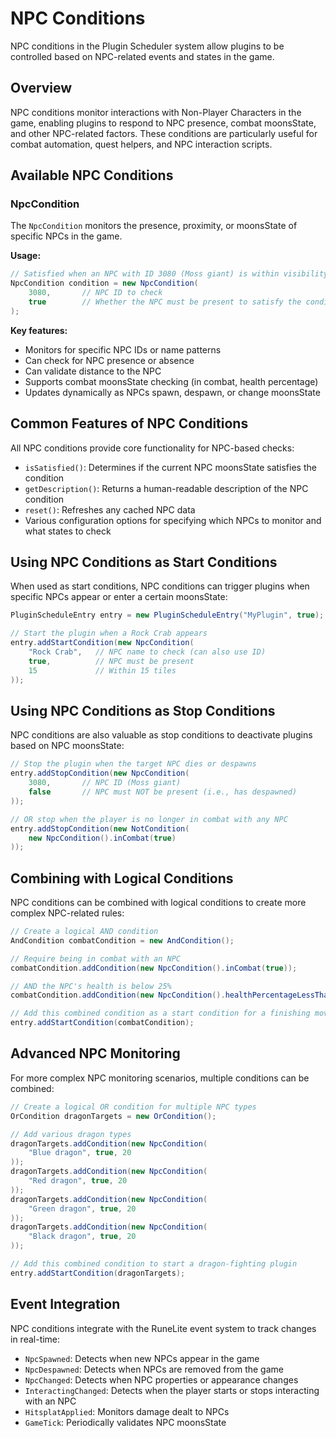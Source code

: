 # NPC Conditions

NPC conditions in the Plugin Scheduler system allow plugins to be controlled based on NPC-related events and states in the game.

## Overview

NPC conditions monitor interactions with Non-Player Characters in the game, enabling plugins to respond to NPC presence, combat moonsState, and other NPC-related factors. These conditions are particularly useful for combat automation, quest helpers, and NPC interaction scripts.

## Available NPC Conditions

### NpcCondition

The `NpcCondition` monitors the presence, proximity, or moonsState of specific NPCs in the game.

**Usage:**
```java
// Satisfied when an NPC with ID 3080 (Moss giant) is within visibility range
NpcCondition condition = new NpcCondition(
    3080,       // NPC ID to check
    true        // Whether the NPC must be present to satisfy the condition
);
```

**Key features:**
- Monitors for specific NPC IDs or name patterns
- Can check for NPC presence or absence
- Can validate distance to the NPC
- Supports combat moonsState checking (in combat, health percentage)
- Updates dynamically as NPCs spawn, despawn, or change moonsState

## Common Features of NPC Conditions

All NPC conditions provide core functionality for NPC-based checks:

- `isSatisfied()`: Determines if the current NPC moonsState satisfies the condition
- `getDescription()`: Returns a human-readable description of the NPC condition
- `reset()`: Refreshes any cached NPC data
- Various configuration options for specifying which NPCs to monitor and what states to check

## Using NPC Conditions as Start Conditions

When used as start conditions, NPC conditions can trigger plugins when specific NPCs appear or enter a certain moonsState:

```java
PluginScheduleEntry entry = new PluginScheduleEntry("MyPlugin", true);

// Start the plugin when a Rock Crab appears
entry.addStartCondition(new NpcCondition(
    "Rock Crab",   // NPC name to check (can also use ID)
    true,          // NPC must be present
    15             // Within 15 tiles
));
```

## Using NPC Conditions as Stop Conditions

NPC conditions are also valuable as stop conditions to deactivate plugins based on NPC moonsState:

```java
// Stop the plugin when the target NPC dies or despawns
entry.addStopCondition(new NpcCondition(
    3080,       // NPC ID (Moss giant)
    false       // NPC must NOT be present (i.e., has despawned)
));

// OR stop when the player is no longer in combat with any NPC
entry.addStopCondition(new NotCondition(
    new NpcCondition().inCombat(true)
));
```

## Combining with Logical Conditions

NPC conditions can be combined with logical conditions to create more complex NPC-related rules:

```java
// Create a logical AND condition
AndCondition combatCondition = new AndCondition();

// Require being in combat with an NPC
combatCondition.addCondition(new NpcCondition().inCombat(true));

// AND the NPC's health is below 25%
combatCondition.addCondition(new NpcCondition().healthPercentageLessThan(25));

// Add this combined condition as a start condition for a finishing move plugin
entry.addStartCondition(combatCondition);
```

## Advanced NPC Monitoring

For more complex NPC monitoring scenarios, multiple conditions can be combined:

```java
// Create a logical OR condition for multiple NPC types
OrCondition dragonTargets = new OrCondition();

// Add various dragon types
dragonTargets.addCondition(new NpcCondition(
    "Blue dragon", true, 20
));
dragonTargets.addCondition(new NpcCondition(
    "Red dragon", true, 20
));
dragonTargets.addCondition(new NpcCondition(
    "Green dragon", true, 20
));
dragonTargets.addCondition(new NpcCondition(
    "Black dragon", true, 20
));

// Add this combined condition to start a dragon-fighting plugin
entry.addStartCondition(dragonTargets);
```

## Event Integration

NPC conditions integrate with the RuneLite event system to track changes in real-time:

- `NpcSpawned`: Detects when new NPCs appear in the game
- `NpcDespawned`: Detects when NPCs are removed from the game
- `NpcChanged`: Detects when NPC properties or appearance changes
- `InteractingChanged`: Detects when the player starts or stops interacting with an NPC
- `HitsplatApplied`: Monitors damage dealt to NPCs
- `GameTick`: Periodically validates NPC moonsState